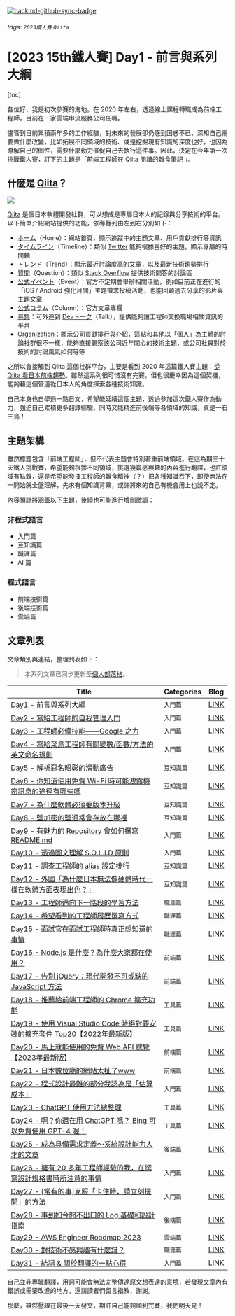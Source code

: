 [![hackmd-github-sync-badge](https://hackmd.io/TZUrK16nQLu8H0uy6-w0_w/badge)](https://hackmd.io/TZUrK16nQLu8H0uy6-w0_w)
###### tags: `2023鐵人賽` `Qiita`
# [2023 15th鐵人賽] Day1 - 前言與系列大綱

[toc]

各位好，我是初次參賽的海地。在 2020 年左右，透過線上課程轉職成為前端工程師，目前在一家雲端串流服務公司任職。

儘管到目前累積兩年多的工作經驗，對未來的發展卻仍感到困惑不已，深知自己需要做什麼改變，比如拓展不同領域的技術、或是挖掘現有知識的深度也好，也因為瞭解自己的個性，需要什麼動力催促自己去執行這件事。因此，決定在今年第一次挑戰鐵人賽，訂下的主題是「前端工程師在 Qiita 閱讀的雜食筆記 」。

## 什麼是 [Qiita](https://qiita.com/)？

![](https://hackmd.io/_uploads/HkS6XJm1T.png)

[Qiita](https://qiita.com/) 是個日本軟體開發社群，可以想成是專屬日本人的記錄與分享技術的平台。以下簡單介紹網站提供的功能，依導覽列由左到右分別如下：

- [ホーム](https://qiita.com/)（Home）：網站首頁，顯示追蹤中的主題文章、用戶貢獻排行等資訊
- [タイムライン](https://qiita.com/timeline)（Timeline）：類似 [Twitter](https://twitter.com/) 能夠根據喜好的主題，顯示專屬的時間軸
- [トレンド](https://qiita.com/trend)（Trend）：顯示最近討論度高的文章，以及最新技術趨勢排行
- [質問](https://qiita.com/question-feed)（Question）：類似 [Stack Overflow](https://stackoverflow.com/) 提供技術問答的討論區
- [公式イベント](https://qiita.com/official-events)（Event）：官方不定期會舉辦相關活動，例如目前正在進行的「iOS / Android 強化月間」主題徵求投稿活動，也能回顧過去分享的影片與主題文章
- [公式コラム](https://qiita.com/official-columns)（Column）：官方文章專欄
- [募集](https://qiita.com/opportunities)：可外連到 [Devトーク](https://jobs.qiita.com/dev_talks/about)（Talk），提供能夠讓工程師交換職場相關資訊的平台
- [Organization](https://qiita.com/organizations)：顯示公司貢獻排行與介紹，這點和其他以「個人」為主體的討論社群很不一樣，能夠直接觀察該公司近年關心的技術主題，或公司社員對於技術的討論風氣如何等等

之所以會接觸到 Qiita 這個社群平台，主要是看到 2020 年這篇鐵人賽主題：[從 Qiita 看日本前端趨勢](https://ithelp.ithome.com.tw/users/20129711/ironman/3224)。雖然這系列很可惜沒有完賽，但也很慶幸因為這個契機，能夠藉這個管道從日本人的角度探索各種技術知識。

自己本身也自學過一點日文，希望能延續這個主題，透過參加這次鐵人賽作為動力，強迫自己累積更多翻譯經驗，同時又能精進前後端等各領域的知識，真是一石三鳥！

## 主題架構

雖然標題包含「前端工程師」，但不代表主題會特別著重前端領域。在這為期三十天鐵人挑戰賽，希望能夠根據不同領域，挑選幾篇感興趣的內容進行翻譯，也許領域有點雜，還是希望能發揮工程師的雜食精神（？）把各種知識吞下，即使無法在一開始就全盤理解，先求有個知識背景，或許將來的自己有機會用上也說不定。

內容預計將涵蓋以下主題，後續也可能進行增刪微調：

### 非程式語言

* 入門篇
* 豆知識篇
* 職涯篇
* AI 篇

### 程式語言

* 前端技術篇
* 後端技術篇
* 雲端篇

## 文章列表

文章類別與連結，整理列表如下：

> 本系列文章已同步更新至[個人部落格](https://heidiliu2020.github.io/categories/2023%E9%90%B5%E4%BA%BA%E8%B3%BD/)。

| Title  | Categories | Blog |
| ----  | ---- | ---- |
| [Day1 - 前言與系列大綱](https://ithelp.ithome.com.tw/articles/10315204) 	| `入門篇` | [LINK](https://heidiliu2020.github.io/ironman-2023-day-1/) |
| [Day2 - 寫給工程師的自我管理入門](https://ithelp.ithome.com.tw/articles/10319718) 	| `入門篇` | [LINK](https://heidiliu2020.github.io/ironman-2023-day-2/) |
| [Day3 - 工程師必備技能——Google 之力](https://ithelp.ithome.com.tw/articles/10321245) 	| `入門篇` | [LINK](https://heidiliu2020.github.io/ironman-2023-day-3/) |
| [Day4	- 寫給菜鳥工程師有關變數/函數/方法的英文命名規則](https://ithelp.ithome.com.tw/articles/10321397) 	| `入門篇` | [LINK](https://heidiliu2020.github.io/ironman-2023-day-4/) |
| [Day5 - 解析惡名昭彰的滑動廣告](https://ithelp.ithome.com.tw/articles/10323120) 	| `豆知識篇` | [LINK](https://heidiliu2020.github.io/ironman-2023-day-5/) |
| [Day6 - 你知道使用免費 Wi-Fi 時可能洩露機密訊息的途徑有哪些嗎](https://ithelp.ithome.com.tw/articles/10323820) 	| `豆知識篇` | [LINK](https://heidiliu2020.github.io/ironman-2023-day-6/) |
| [Day7 - 為什麼軟體必須要版本升級](https://ithelp.ithome.com.tw/articles/10324676) 	| `豆知識篇` | [LINK](https://heidiliu2020.github.io/ironman-2023-day-7/) |
| [Day8 - 鹽加密的鹽通常會存放在哪裡](https://ithelp.ithome.com.tw/articles/10325490) 	| `豆知識篇` | [LINK](https://heidiliu2020.github.io/ironman-2023-day-8/) |
| [Day9 - 有魅力的 Repository 會如何撰寫 README.md](https://ithelp.ithome.com.tw/articles/10326199) 	| `入門篇` | [LINK](https://heidiliu2020.github.io/ironman-2023-day-9/) |
| [Day10 - 透過圖文理解 S.O.L.I.D 原則](https://ithelp.ithome.com.tw/articles/10326231) 	| `入門篇` | [LINK](https://heidiliu2020.github.io/ironman-2023-day-10/) |
| [Day11 - 調查工程師的 alias 設定排行](https://ithelp.ithome.com.tw/articles/10328121) 	| `豆知識篇` | [LINK](https://heidiliu2020.github.io/ironman-2023-day-11/) |
| [Day12 - 外國「為什麼日本無法像硬體時代一樣在軟體方面表現出色？」](https://ithelp.ithome.com.tw/articles/10328120) 	| `豆知識篇` | [LINK](https://heidiliu2020.github.io/ironman-2023-day-12/) |
| [Day13 - 工程師邁向下一階段的學習方法](https://ithelp.ithome.com.tw/articles/10329658) 	| `職涯篇` | [LINK](https://heidiliu2020.github.io/ironman-2023-day-13/) |
| [Day14 - 希望看到的工程師履歷撰寫方式](https://ithelp.ithome.com.tw/articles/10330376) 	| `職涯篇` | [LINK](https://heidiliu2020.github.io/ironman-2023-day-14/) |
| [Day15 - 面試官在面試工程師時真正想知道的事情 ](https://ithelp.ithome.com.tw/articles/10331188) 	| `職涯篇` | [LINK](https://heidiliu2020.github.io/ironman-2023-day-15/) |
| [Day16 - Node.js 是什麼？為什麼大家都在使用？](https://ithelp.ithome.com.tw/articles/10331821) 	| `前端篇` | [LINK](https://heidiliu2020.github.io/ironman-2023-day-16/) |
| [Day17 - 告別 jQuery：現代開發不可或缺的 JavaScript 方法](https://ithelp.ithome.com.tw/articles/10332464) 	| `前端篇` | [LINK](https://heidiliu2020.github.io/ironman-2023-day-17/) |
| [Day18 - 推薦給前端工程師的 Chrome 擴充功能](https://ithelp.ithome.com.tw/articles/10333170) 	| `工具篇` | [LINK](https://heidiliu2020.github.io/ironman-2023-day-18/) |
| [Day19 - 使用 Visual Studio Code 時絕對要安裝的擴充套件 Top20【2022年最新版】](https://ithelp.ithome.com.tw/articles/10333745) 	| `工具篇` | [LINK](https://heidiliu2020.github.io/ironman-2023-day-19/) |
| [Day20 - 馬上就能使用的免費 Web API 總覽【2023年最新版】](https://ithelp.ithome.com.tw/articles/10334472) 	| `前端篇` | [LINK](https://heidiliu2020.github.io/ironman-2023-day-20/) |
| [Day21 - 日本數位廳的網站太扯了www](https://ithelp.ithome.com.tw/articles/10334680) 	| `前端篇` | [LINK](https://heidiliu2020.github.io/ironman-2023-day-21/) |
| [Day22 - 程式設計最難的部分我認為是「估算成本」](https://ithelp.ithome.com.tw/articles/10335624) 	| `入門篇` | [LINK](https://heidiliu2020.github.io/ironman-2023-day-22/) |
| [Day23 - ChatGPT 使用方法總整理](https://ithelp.ithome.com.tw/articles/10336359) 	| `工具篇` | [LINK](https://heidiliu2020.github.io/ironman-2023-day-23/) |
| [Day24 - 啊？你還在用 ChatGPT 嗎？ Bing 可以免費使用 GPT-4 喔！](https://ithelp.ithome.com.tw/articles/10336882) 	| `工具篇` | [LINK](https://heidiliu2020.github.io/ironman-2023-day-24/) |
| [Day25 - 成為具備需求定義～系統設計能力人才的文章](https://ithelp.ithome.com.tw/articles/10337492) 	| `後端篇` | [LINK](https://heidiliu2020.github.io/ironman-2023-day-25/) |
| [Day26 - 擁有 20 多年工程師經驗的我，在撰寫設計規格書時所注意的事情](https://ithelp.ithome.com.tw/articles/10337883) 	| `入門篇` | [LINK](https://heidiliu2020.github.io/ironman-2023-day-26/) |
| [Day27 - [常有的事]克服「卡住時，請立刻提問」的方法](https://ithelp.ithome.com.tw/articles/10338305) 	| `入門篇` | [LINK](https://heidiliu2020.github.io/ironman-2023-day-27/) |
| [Day28 - 事到如今問不出口的 Log 基礎和設計指南](https://ithelp.ithome.com.tw/articles/10338905)	| `後端篇` | [LINK](https://heidiliu2020.github.io/ironman-2023-day-28/) |
| [Day29 - AWS Engineer Roadmap 2023](https://ithelp.ithome.com.tw/articles/10339403) 	| `雲端篇` | [LINK](https://heidiliu2020.github.io/ironman-2023-day-29/) |
| [Day30 - 對技術不感興趣有什麼錯？](https://ithelp.ithome.com.tw/articles/10339972) 	| `職涯篇` | [LINK](https://heidiliu2020.github.io/ironman-2023-day-30/) |
| [Day31 - 結語 & 關於翻譯的一點心得](https://ithelp.ithome.com.tw/articles/10339999) | `入門篇` | [LINK](https://heidiliu2020.github.io/ironman-2023-day-31/) |

自己並非專職翻譯，用詞可能會無法完整傳達原文想表達的意境，若發現文章內有錯誤或需要改進的地方，還請讀者們留言指教，謝謝。

那麼，雖然壓線在最後一天發文，期許自己能夠順利完賽，我們明天見！

